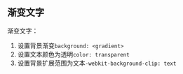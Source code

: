 

## 渐变文字
渐变文字：
1. 设置背景渐变`background: <gradient>`
2. 设置文本颜色为透明`color: transparent`
3. 设置背景扩展范围为文本`-webkit-background-clip: text`

